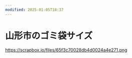 ```yaml
---
modified: 2025-01-05T18:37
---
```

# 山形市のゴミ袋サイズ

https://scrapbox.io/files/65f3c70028db4d0024a4e271.png